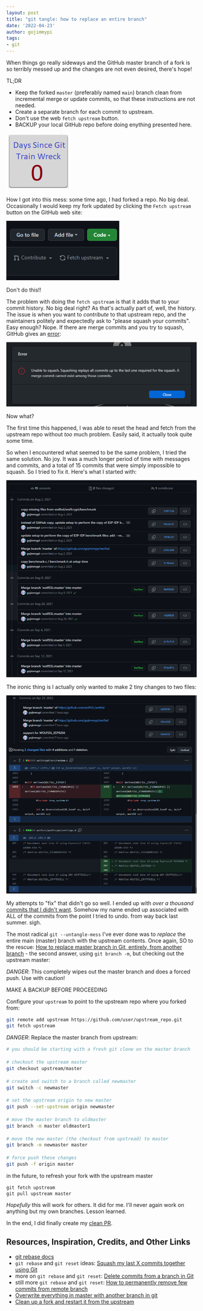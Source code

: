 ```yaml
---
layout: post
title: "git tangle: how to replace an entire branch"
date: '2022-04-23'
author: gojimmypi
tags:
- git
---
```


When things go really sideways and the GitHub master branch of a fork is so terribly messed up and the changes are not even desired,
there's hope!

TL;DR  
- Keep the forked `master` (preferably named `main`) branch clean from incremental merge or update commits, so that these instructions are not needed.
- Create a separate branch for each commit to upstream.
- Don't use the web `fetch upstream` button.
- BACKUP your local GitHub repo before doing enything presented here. 

![git train wreck image](../images/git_train_wreck.png)

How I got into this mess: some time ago, I had forked a repo. No big deal. Occasionally I would keep my fork updated by clicking the `Fetch upstream`
button on the GitHub web site:

![github_fetch_upstream](../images/github_fetch_upstream.png)

Don't do this!!

The problem with doing the `fetch upstream` is that it adds that to your commit history. No big deal right? As that's actually part of, well, the history.
The issue is when you want to _contribute_ to that upstream repo, and the maintainers politely and expectedly ask to "please squash your commits". Easy enough?
Nope. If there are merge commits and you try to squash, GitHub gives an [error](https://twitter.com/gojimmypi/status/1512176504809029644?s=20&t=1tSWq6ZXbb7DjQm-qjem4A):

![github_unable_to_squash_merge_commits](../images/github_unable_to_squash_merge_commits.png)

Now what?

The first time this happened, I was able to reset the head and fetch from the upstream repo without _too_ much problem. Easily said, it actually took
quite some time.

So when I encountered what seemed to be the same problem, I tried the same solution. No joy. It was a much longer period of time with messages and commits, and
a total of 15 commits that were simply impossible to squash. So I tried to fix it. Here's what I started with:

![github_merge_mess.png](../images/github_merge_mess.png)

The ironic thing is I actually only wanted to make 2 tiny changes to two files:

![github_merge_mess_desired_commit.png](../images/github_merge_mess_desired_commit.png)

My attempts to "fix" that didn't go so well. I ended up with _over a thousand_ [commits that I didn't want](https://github.com/gojimmypi/wolfssl/commits/master_test).
Somehow my name ended up associated with ALL of the commits from the point I tried to undo. from way back last summer. sigh.

The most radical `git --untangle-mess` I've ever done was to _replace_ the entire main (master) branch with the upstream contents.
Once again, SO to the rescue: [How to replace master branch in Git, entirely, from another branch](https://stackoverflow.com/questions/2862590/how-to-replace-master-branch-in-git-entirely-from-another-branch) - the 
second answer, using `git branch -m`, but checking out the upstream master:

*DANGER*: This completely wipes out the master branch and does a forced push. Use with caution!

MAKE A BACKUP BEFORE PROCEEDING

Configure your `upstream` to point to the upstream repo where you forked from:

```bash
git remote add upstream https://github.com/user/upstream_repo.git
git fetch upstream
```

*DANGER*: Replace the master branch from upstream:

```bash
# you should be starting with a fresh git clone on the master branch

# checkout the upstream master
git checkout upstream/master

# create and switch to a branch called newmaster
git switch -c newmaster

# set the upstream origin to new master
git push --set-upstream origin newmaster

# move the master branch to oldmaster
git branch -m master oldmaster1

# move the new master (the checkout from upstread) to master
git branch -m newmaster master

# force push these changes
git push -f origin master
```

in the future, to refresh your fork with the upstream master

```
git fetch upstream
git pull upstream master

```

_Hopefully_ this will work for others. It did for me. I'll never again work on anything but my own branches. Lesson learned.

In the end, I did finally create my [clean PR](https://github.com/wolfSSL/wolfssl/pull/5077).

## Resources, Inspiration, Credits, and Other Links

- [git rebase docs](https://git-scm.com/docs/git-rebase)
- `git rebase` and `git reset` ideas: [Squash my last X commits together using Git](https://stackoverflow.com/questions/5189560/squash-my-last-x-commits-together-using-git)
- more on  `git rebase` and `git reset`: [Delete commits from a branch in Git](https://stackoverflow.com/questions/1338728/delete-commits-from-a-branch-in-git)
- still more `git rebase` and `git reset`: [How to permanently remove few commits from remote branch](https://stackoverflow.com/questions/3293531/how-to-permanently-remove-few-commits-from-remote-branch)
- [Overwrite everything in master with another branch in git](https://stackoverflow.com/questions/29870328/overwrite-everything-in-master-with-another-branch-in-git)
- [Clean up a fork and restart it from the upstream](https://stackoverflow.com/questions/9646167/clean-up-a-fork-and-restart-it-from-the-upstream)
